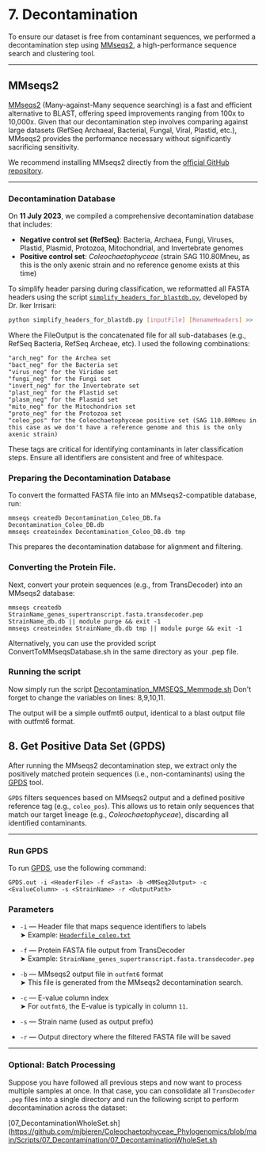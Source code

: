 # 7. Decontamination

To ensure our dataset is free from contaminant sequences, we performed a decontamination step using [MMseqs2](https://github.com/soedinglab/MMseqs2), a high-performance sequence search and clustering tool.

---

## MMseqs2

[MMseqs2](https://github.com/soedinglab/MMseqs2) (Many-against-Many sequence searching) is a fast and efficient alternative to BLAST, offering speed improvements ranging from 100x to 10,000x. Given that our decontamination step involves comparing against large datasets (RefSeq Archaeal, Bacterial, Fungal, Viral, Plastid, etc.), MMseqs2 provides the performance necessary without significantly sacrificing sensitivity.

We recommend installing MMseqs2 directly from the [official GitHub repository](https://github.com/soedinglab/MMseqs2).

---

### Decontamination Database

On **11 July 2023**, we compiled a comprehensive decontamination database that includes:

- **Negative control set (RefSeq)**: Bacteria, Archaea, Fungi, Viruses, Plastid, Plasmid, Protozoa, Mitochondrial, and Invertebrate genomes
- **Positive control set**: *Coleochaetophyceae* (strain SAG 110.80Mneu, as this is the only axenic strain and no reference genome exists at this time)

To simplify header parsing during classification, we reformatted all FASTA headers using the script [`simplify_headers_for_blastdb.py`](https://github.com/mjbieren/Phylogenomics_klebsormidiophyceae/blob/main/Scripts/07_Decontamination/simplify_headers_for_blastdb.py), developed by Dr. Iker Irrisari:

```bash
python simplify_headers_for_blastdb.py [inputFile] [RenameHeaders] >> [FileOutput]

```
Where the FileOutput is the concatenated file for all sub-databases (e.g., RefSeq Bacteria, RefSeq Archeae, etc).
I used the following combinations:
```
"arch_neg" for the Archea set
"bact_neg" for the Bacteria set
"virus_neg" for the Viridae set
"fungi_neg" for the Fungi set
"invert_neg" for the Invertebrate set
"plast_neg" for the Plastid set
"plasm_neg" for the Plasmid set
"mito_neg" for the Mitochondrion set
"proto_neg" for the Protozoa set
"coleo_pos" for the Coleochaetophyceae positive set (SAG 110.80Mneu in this case as we don't have a reference genome and this is the only axenic strain)
```
These tags are critical for identifying contaminants in later classification steps. Ensure all identifiers are consistent and free of whitespace.

### Preparing the Decontamination Database
To convert the formatted FASTA file into an MMseqs2-compatible database, run:
```
mmseqs createdb Decontamination_Coleo_DB.fa Decontamination_Coleo_DB.db
mmseqs createindex Decontamination_Coleo_DB.db tmp
```
This prepares the decontamination database for alignment and filtering.

### Converting the Protein File.
Next, convert your protein sequences (e.g., from TransDecoder) into an MMseqs2 database:
```
mmseqs createdb StrainName_genes_supertranscript.fasta.transdecoder.pep StrainName_db.db || module purge && exit -1
mmseqs createindex StrainName_db.db tmp || module purge && exit -1
```
Alternatively, you can use the provided script ConvertToMMseqsDatabase.sh in the same directory as your .pep file.


### Running the script
Now simply run the script [Decontamination_MMSEQS_Memmode.sh](https://github.com/mjbieren/Phylogenomics_klebsormidiophyceae/blob/main/Scripts/07_Decontamination/Decontamination_MMSEQS_Memmode.sh)
Don't forget to change the variables on lines: 8,9,10,11.

The output will be a simple outfmt6 output, identical to a blast output file with outfmt6 format.

## 8. Get Positive Data Set (GPDS)

After running the MMseqs2 decontamination step, we extract only the positively matched protein sequences (i.e., non-contaminants) using the [GPDS](https://github.com/mjbieren/GPDS/) tool.

`GPDS` filters sequences based on MMseqs2 output and a defined positive reference tag (e.g., `coleo_pos`). This allows us to retain only sequences that match our target lineage (e.g., *Coleochaetophyceae*), discarding all identified contaminants.

---

### Run GPDS

To run [GPDS](https://github.com/mjbieren/GPDS/), use the following command:

```
GPDS.out -i <HeaderFile> -f <Fasta> -b <MMSeq2Output> -c <EvalueColumn> -s <StrainName> -r <OutputPath>
```
### Parameters

- `-i` — Header file that maps sequence identifiers to labels  
  ➤ Example: [`Headerfile_coleo.txt`](https://github.com/mjbieren/Coleochaetophyceae_Phylogenomics/blob/main/Scripts/07_Decontamination/Headerfile_coleo.txt)

- `-f` — Protein FASTA file output from TransDecoder  
  ➤ Example: `StrainName_genes_supertranscript.fasta.transdecoder.pep`

- `-b` — MMseqs2 output file in `outfmt6` format  
  ➤ This file is generated from the MMseqs2 decontamination search.

- `-c` — E-value column index  
  ➤ For `outfmt6`, the E-value is typically in column `11`.

- `-s` — Strain name (used as output prefix)

- `-r` — Output directory where the filtered FASTA file will be saved

---

### Optional: Batch Processing

Suppose you have followed all previous steps and now want to process multiple samples at once. In that case, you can consolidate all `TransDecoder .pep` files into a single directory and run the following script to perform decontamination across the dataset:

[07_DecontaminationWholeSet.sh](https://github.com/mjbieren/Coleochaetophyceae_Phylogenomics/blob/main/Scripts/07_Decontamination/07_DecontaminationWholeSet.sh

